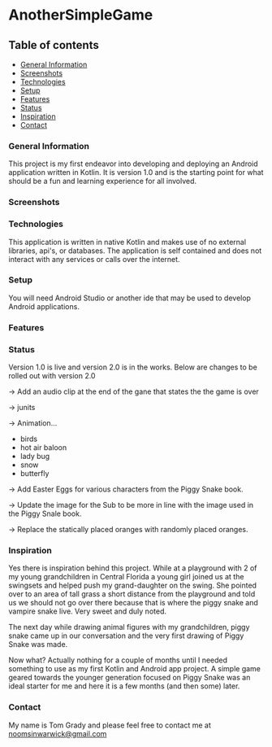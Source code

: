 # AnotherSimpleGame

## Table of contents
* [General Information](#general-info)
* [Screenshots](#screenshots)
* [Technologies](#technologies)
* [Setup](#setup)
* [Features](#features)
* [Status](#status)
* [Inspiration](#inspiration)
* [Contact](#contact)

### General Information

This project is my first endeavor into developing and deploying an Android application written in Kotlin.  It is version 1.0 and is the starting point for what should be a fun and learning experience for all involved.

### Screenshots

### Technologies

This application is written in native Kotlin and makes use of no external libraries, api's, or databases.  The application is self contained and does not interact with any services or calls over the internet.

### Setup

You will need Android Studio or another ide that may be used to develop Android applications.

### Features


### Status

Version 1.0 is live and version 2.0 is in the works.  Below are changes to be rolled out with version
2.0

-> Add an audio clip at the end of the gane that states the the game is over

-> junits

-> Animation...
   - birds
   - hot air baloon
   - lady bug
   - snow
   - butterfly

-> Add Easter Eggs for various characters from the Piggy Snake book.

-> Update the image for the Sub to be more in line with the image used in the Piggy Snale book.

-> Replace the statically placed oranges with randomly placed oranges.

### Inspiration

Yes there is inspiration behind this project.  While at a playground with 2 of my young
grandchildren in Central Florida a young girl joined us at the swingsets and helped push
my grand-daughter on the swing.  She pointed over to an area of tall grass a short distance
from the playground and told us we should not go over there because that is where the piggy
snake and vampire snake live.  Very sweet and duly noted.

The next day while drawing animal figures with my grandchildren, piggy snake came up in our
conversation and the very first drawing of Piggy Snake was made.

Now what?  Actually nothing for a couple of months until I needed something to use as my first
Kotlin and Android app project.  A simple game geared towards the younger generation focused on
Piggy Snake was an ideal starter for me and here it is a few months (and then some) later.

### Contact

My name is Tom Grady and please feel free to contact me at noomsinwarwick@gmail.com